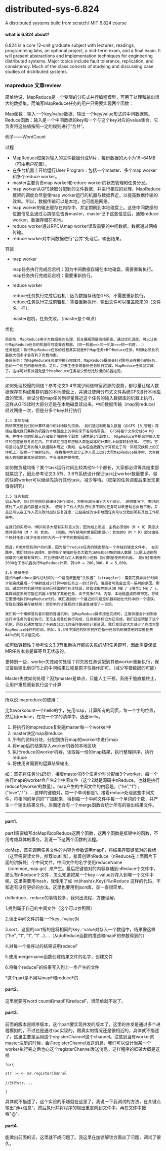# distributed-sys-6.824
A distributed systems build from scratch/ MIT 6.824 course



#### what is 6.824 about?

6.824 is a core 12-unit graduate subject with lectures, readings, programming labs, an optional project, a mid-term exam, and a final exam. It will present abstractions and implementation techniques for engineering distributed systems. Major topics include fault tolerance, replication, and consistency. Much of the class consists of studying and discussing case studies of distributed systems.

### mapreduce 文章review

简单地说，MapReduce是一个受限的分布式并行编程模型，可用于处理和输出很大的数据集。而编写MapReduce任务的用户只需要实现两个函数：

Map函数：输入一个key/value数据，输出一个key/value形式的中间数据集。
Reduce函数：输入是一个中间数据的key和一个与这个key对应的value集合。它负责将这些值按照一定的规则进行“合并”。

例子——WordCount

过程

+ MapReduce框架对输入的文件数据分成M片，每份数据的大小为16~64MB（可由用户配置）。
+ 在多台机器上开始运行User Program：包括一个master、多个map worker和多个reduce worker。
+ master主要负责map worker和reduce worker的状态管理和任务分发。
+ map worker从GFS读取分配到的文件数据，并进行相应的处理。MapReduce框架的调度会尽量使map worker运行的机器与数据靠近，以提高数据传输的效率。所以，数据传输可以是本地，也可能是网络。
+ map worker的输出缓存在内存中，并定期刷到本地磁盘上。这些中间数据的位置信息会通过心跳信息告诉master，master记下这些信息后，通知reduce worker。数据存储在本地。
+ reduce worker通过RPC从map worker读取需要的中间数据。数据通过网络传输。
+ reduce worker对中间数据进行“合并”处理后，输出结果。

容错

+ map worker

    map任务执行完成后宕机：因为中间数据存储在本地磁盘，需要重新执行。
    map任务执行完成前宕机：需要重新执行。

+ reduce worker

    reduce任务执行完成后宕机：因为数据存储在GFS，不需要重新执行。
    reduce任务执行完成前宕机：需要重新执行，输出文件可以覆盖原来的（文件名一样）。

    master宕机，任务失败。（master是个单点）

优化

    局部性：MapReduce用于大数据集的处理，其主要瓶颈是网络带宽。通过优化调度，可以让执行MapReduce任务的机器尽可能靠近机器。（同一机器==>同一机架==>同一机房...）
    任务粒度：执行MapReduce任务的过程其实就是M个Map任务+R个Reduce任务。M和R必须比机器数大很多才会有利于负载均衡。
    备份任务：当MapReduce任务即将执行完成时，MapReduce框架会针对那些还在执行的任务，启动一个对应的备份任务。之后，只要主任务或备份任务执行完成，MapReduce任务就完成了。这样可以有效避免整个MapReduce任务被少部分比较慢的机器拖死。


- - -
如何处理较慢的网络？参考论文3.4节减少网络带宽资源的浪费，都尽量让输入数据保存在构成集群机器的本地硬盘上，并通过使用分布式文件系统GFS进行本地磁盘的管理。尝试分配map任务到尽量靠近这个任务的输入数据库的机器上执行，这样从GFS读时大部分还是在本地磁盘读出来。中间数据传输（map到reduce）经过网络一次，但是分多个key并行执行

    3.4 本地存储
    网络带宽是我们的计算环境中相对稀缺的资源。 我们通过利用输入数据（由GFS [8]管理）存储在组成我们集群的机器的本地磁盘上的事实来节省网络带宽。 GFS将每个文件分成64 MB块，并在不同的机器上存储每个块的多个副本（通常是3个副本）。 MapReduce主机会将输入文件的位置信息考虑在内，并尝试在包含相应输入数据副本的计算机上调度映射任务。 否则，它将尝试在该任务的输入数据副本附近（例如，在与包含数据的计算机处于同一网络交换机上的工作机上）安排一个映射任务。 在群集中大部分工作人员上运行大型MapReduce操作时，大多数输入数据都是本地读取的，不会消耗网络带宽。


如何做负载均衡？某个task运行时间比较其他N-1个都长，大家都必须等其结束那就尴尬了，因此参考论文3.5节、3.6节系统设计保证task比worker数量要多，做的快的worker可以继续先执行其他task，减少等待。（框架的任务调度后来发现更值得研究）

    3.5 任务粒度
    如上所述，我们将地图阶段细分为M个部分，将剩余部分细分为R个部分。 理想情况下，M和R应该比工人机器的数量大得多。 使每个工作人员执行许多不同的任务可以改善动态负载平衡，并且还可以在工作人员失败时加快恢复速度：已经完成的许多地图任务可以分散到所有其他工作机器中。

    在我们的实现中，M和R有多大是有实际意义的，因为如上所述，主机必须做O（M + R）调度决策并保持O（M * R）状态。 （然而，内存使用的常量因素很小：状态的O（M * R）部分由每个映射任务/减少任务对的大约一个字节的数据组成）。

    而且，R常常受到用户的约束，因为每个reduce任务的输出都在一个单独的输出文件中。 在实践中，我们倾向于选择M，使得每个单独的任务大致为16MB到64MB的输入数据（以便上述的局部最优化是最有效的），并且使得R成为工人数量的小倍数 我们期望使用的机器。 我们经常使用2000台工作机器执行MapReduce计算，其中M = 200,000，R = 5,000。
    
    3.6 备份任务
    延长MapReduce操作总时间的一个常见原因是“失败者”（straggler）：需要花费异常长时间才能完成最后一个映射或减少计算中的任务之一的计算机。落后者可能会出现一系列的原因。例如，磁盘坏的机器可能会经历频繁的可纠正错误，使其读取性能从30 MB / s降至1 MB / s。集群调度系统可能在机器上安排了其他任务，由于竞争CPU，内存，本地磁盘或网络带宽，导致它更慢地执行MapReduce代码。我们遇到的一个最近的问题是机器初始化代码中的一个错误，导致处理器缓存被禁用：受影响的计算机的计算速度减慢了一百倍。

    我们有一个缓解落后者问题的普遍机制。当MapReduce操作接近完成时，主服务器会计划剩余进行中任务的备份执行。无论主或备份执行完成，任务都会标记为已完成。我们已经调整了这个机制，所以它通常增加了不到百分之几的操作使用的计算资源。我们发现这大大减少了完成大型MapReduce操作的时间。例如，5.3节中描述的排序程序在备份任务机制被禁用时需要花费44％的时间才能完成。

如何做容错性？参考论文3.3节重新执行那些失败的MR任务即可，因此需要保证MR任务本身是幂等且无状态的。

更特别一些，worker失效如何处理？将失败任务调配到其他worker重新执行，保证最后输出到GFS上的中间结果过程是原子性操作即可。（减少写错数据的可能）

Master失效如何处理？因为master是单点，只能人工干预，系统干脆直接终止，让用户重启重新执行这个计算
- - -


所以说 mapreduce的使用：

比如workcount一个hello的字，先用map，计算所有的网页，每一个字的位置，然后用reduce，在每一个字的清单中，选出hello。

1. 将执行的mapreduce复制道master每一个worker中
2. master决定map和reduce
3. 所有的资料分块，分配到执行map的worker中进行map
4. 将map后的结果存入worker机器的本地区块
5. 执行reduce的worker机器，读取每一份的map结果，执行整理排序，执行reduce
6. 将使用者需要的运算结果输出

如：首先将任务分成5份，接着master将5个任务分别分配给3个worker，每一个执行map的worker会产生2个中间文件（这个2就是源码中nReduce，也就是执行reduce的worker的数量）。map产生的中间文件的内容是，("he","1") ; ("love","1")......这样的键值对，每一个单词都是1。接着reduce处理这些中间文件，将相同的单词的"1"加起来，得到每一个中间文件中每一个单词的个数，并产生一个输出结果文件。后面还会有一个merge函数会统计所有的输出结果文件。


- - -
#### part1.

part1需要编写doMap和doReduce这两个函数，这两个函数是框架中的函数，不用考虑具体的事务。我说一下这两个函数的流程。

doMap，首先调用任务文件的内容为参数调用mapF，将结果存取键值对的数组（这里需要读文件，推荐ioutil库）。接着创建nReduce（nReduce在上面图片下面的讲解处）个中间文件，中间文件的名字使用reduceName（common_map.go）来产生。最后把键值对的内容存储到nReduce个文件中，那么有nReduce个文件，怎么知道把某一个key－value对存入到哪一个文件中呢。这里需要用ihash，我使用了如 int(ihash(x.Key))%nReduce 这样的代码，不知道有没有更好的办法。这里也要用到json库，查一查很简单。

doReduce，reduce的事情较多，我列出流程，方便理解。

1.找到属于自己的中间文件（这个可以参照图）

2.读出中间文件的每一个key／value对

3.sort，这里的sort指的是将相同的key／value对存入一个数组中，结果像这样{"he", "1", "1", "1"...}....（从doReduce函数的描述和mapF的参数得到的）

4.对每一个排序过的结果调用redeceF

5.使用mergername函数创建结果文件的名字，创建文件

6.将每个reduceF的结果写入到上一步产生的文件

*这个part是不用写mapF和reduceF的

#### part2.

这里就要写word count的mapF和reduceF，很简单就不说了。

#### part3.

前面的版本是顺序版本，这个part要实现并发的版本了，这里的并发是通过多个进程模拟的，不过也是通过rpc实现的，跟真实的情况还是很相近的。具体就不描述了，这里主要是运用这个registerChannel这个channel。注意到当有worker向master注册的时候，会向registerChannel发送消息，我们可以设计当某一个worker执行完之后也向这个registerChannel发送消息，这样程序的框架大概是这样

    for{

    str := <- mr.registerChannel

    //分析str....

    }

具体就不描述了，这个实验的乐趣就在这里了。我说一下我调试的方法，在关键点输出"@+信息"，然后执行并将程序的输出重定向到文件中，再在文件中搜索"@"。

#### part4.

能做出前面的话，这里就不成问题了。我这里在加锁解锁方面出了问题，调试了很久。
